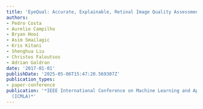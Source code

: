 ```yaml
---
title: 'EyeQual: Accurate, Explainable, Retinal Image Quality Assessment'
authors:
- Pedro Costa
- Aurelio Campilho
- Bryan Hooi
- Asim Smailagic
- Kris Kitani
- Shenghua Liu
- Christos Faloutsos
- Adrian Galdran
date: '2017-01-01'
publishDate: '2025-05-06T15:47:20.569307Z'
publication_types:
- paper-conference
publication: '*IEEE International Conference on Machine Learning and Applications
  (ICMLA)*'
---
```

